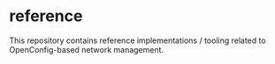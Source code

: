 # reference
This repository contains reference implementations / tooling related to OpenConfig-based network management.
